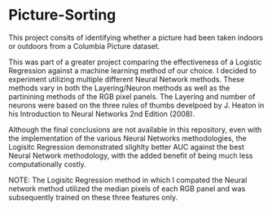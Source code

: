 # Picture-Sorting
This project consits of identifying whether a picture had been taken indoors or outdoors from a Columbia Picture dataset.


This was part of a greater project comparing the effectiveness of a Logistic Regression against a machine learning method of our choice. I decided to experiment utilizing multiple different Neural Network methods. These methods vary in both the Layering/Neuron methods as well as the partinining methods of the RGB pixel panels. The Layering and number of neurons were based on the three rules of thumbs develpoed by J. Heaton in his Introduction to Neural Networks 2nd Edition (2008). 


Although the final conclusions are not available in this repository, even with the implementation of the various Neural Networks methodologies, the Logisitc Regression demonstrated slighlty better AUC against the best Neural Network methodology, with the added benefit of being much less computationally costly.  


NOTE: The Logisitc Regression method in which I compated the Neural network method utilized the median pixels of each RGB panel and was subsequently trained on these three features only. 
